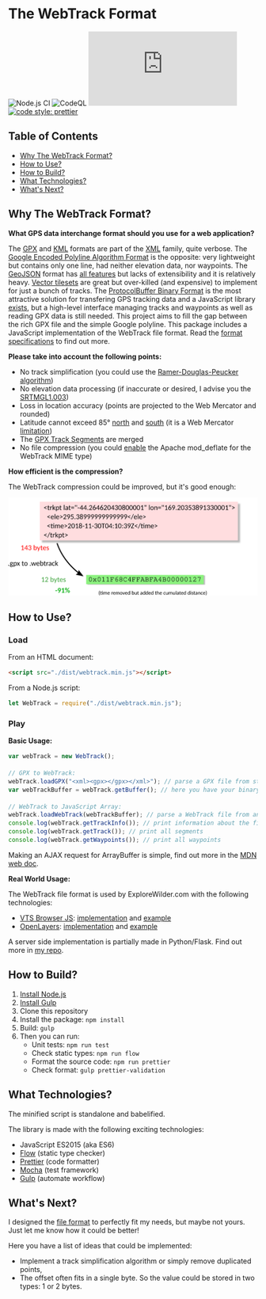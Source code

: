 # The WebTrack Format

![Node.js CI](https://github.com/ExploreWilder/WebTrack.js/workflows/Node.js%20CI/badge.svg?branch=main) ![CodeQL](https://github.com/ExploreWilder/WebTrack.js/workflows/CodeQL/badge.svg?branch=main) ![dependencies](https://img.shields.io/david/ExploreWilder/WebTrack.js) [![code style: prettier](https://img.shields.io/badge/code_style-prettier-ff69b4.svg)](https://github.com/prettier/prettier)

## Table of Contents

-   [Why The WebTrack Format?](#why-the-webtrack-format)
-   [How to Use?](#how-to-use)
-   [How to Build?](#how-to-build)
-   [What Technologies?](#what-technologies)
-   [What's Next?](#whats-next)

## Why The WebTrack Format?

**What GPS data interchange format should you use for a web application?**

The [GPX](https://en.wikipedia.org/wiki/GPS_Exchange_Format "GPS Exchange Format") and [KML](https://en.wikipedia.org/wiki/Keyhole_Markup_Language "Keyhole Markup Language") formats are part of the [XML](https://en.wikipedia.org/wiki/XML "Extensible Markup Language") family, quite verbose. The [Google Encoded Polyline Algorithm Format](https://developers.google.com/maps/documentation/utilities/polylinealgorithm "Polyline Format") is the opposite: very lightweight but contains only one line, had neither elevation data, nor waypoints. The [GeoJSON](https://en.wikipedia.org/wiki/GeoJSON "GeoJSON Format") format has [all features](https://tools.ietf.org/html/rfc7946#section-3.1.1 "The GeoJSON Format Spec") but lacks of extensibility and it is relatively heavy. [Vector tilesets](https://docs.mapbox.com/help/glossary/tileset/#vector-tilesets "Vector tilesets definition") are great but over-killed (and expensive) to implement for just a bunch of tracks. The [ProtocolBuffer Binary Format](https://github.com/protocolbuffers/protobuf/) is the most attractive solution for transfering GPS tracking data and a JavaScript library [exists](https://github.com/mapbox/pbf "JavaScript library for the Google Protobuf"), but a high-level interface managing tracks and waypoints as well as reading GPX data is still needed. This project aims to fill the gap between the rich GPX file and the simple Google polyline. This package includes a JavaScript implementation of the WebTrack file format. Read the [format specifications](SPEC.md) to find out more.

**Please take into account the following points:**

-   No track simplification (you could use the [Ramer-Douglas-Peucker algorithm](https://en.wikipedia.org/wiki/Ramer%E2%80%93Douglas%E2%80%93Peucker_algorithm))
-   No elevation data processing (if inaccurate or desired, I advise you the [SRTMGL1.003](https://www.patreon.com/posts/how-do-i-find-39707225 "How Do I Find Out The Elevation Profile?"))
-   Loss in location accuracy (points are projected to the Web Mercator and rounded)
-   Latitude cannot exceed 85° [north](https://www.openstreetmap.org/#map=5/85.049/-33.354) and [south](https://www.openstreetmap.org/#map=5/-85.049/-33.354) (it is a Web Mercator [limitation](https://en.wikipedia.org/wiki/Web_Mercator_projection#Formulas))
-   The [GPX Track Segments](https://www.topografix.com/GPX/1/1/#type_trksegType "GPX <trkseg/> definition") are merged
-   No file compression (you could [enable](./man/mod_deflate.md "Enable Apache mod_deflate With cPanel") the Apache mod_deflate for the WebTrack MIME type)

**How efficient is the compression?**

The WebTrack compression could be improved, but it's good enough:

![Basic Perf Overview](./man/basic_perf_overview.png)

## How to Use?

### Load

From an HTML document:

```html
<script src="./dist/webtrack.min.js"></script>
```

From a Node.js script:

```js
let WebTrack = require("./dist/webtrack.min.js");
```

### Play

**Basic Usage:**

```js
var webTrack = new WebTrack();

// GPX to WebTrack:
webTrack.loadGPX("<xml><gpx></gpx></xml>"); // parse a GPX file from string data
var webTrackBuffer = webTrack.getBuffer(); // here you have your binary data

// WebTrack to JavaScript Array:
webTrack.loadWebTrack(webTrackBuffer); // parse a WebTrack file from an ArrayBuffer
console.log(webTrack.getTrackInfo()); // print information about the file
console.log(webTrack.getTrack()); // print all segments
console.log(webTrack.getWaypoints()); // print all waypoints
```

Making an AJAX request for ArrayBuffer is simple, find out more in the [MDN web doc](https://developer.mozilla.org/en-US/docs/Web/API/XMLHttpRequest/Sending_and_Receiving_Binary_Data "Sending and Receiving Binary Data").

**Real World Usage:**

The WebTrack file format is used by ExploreWilder.com with the following technologies:

-   [VTS Browser JS](https://github.com/melowntech/vts-browser-js "Github repo"): [implementation](https://github.com/ExploreWilder/MainWebsite/blob/master/flaskr/static/app/scripts/map_player.js) and [example](https://explorewilder.com/map/player/9/last_minute_tramping_trip/Ecrins/fr)
-   [OpenLayers](https://github.com/openlayers/openlayers "Github repo"): [implementation](https://github.com/ExploreWilder/MainWebsite/blob/master/flaskr/static/app/scripts/map_viewer.js) and [example](https://explorewilder.com/map/viewer/9/last_minute_tramping_trip/Ecrins/fr)

A server side implementation is partially made in Python/Flask. Find out more in [my repo](https://github.com/ExploreWilder/MainWebsite/blob/master/flaskr/webtrack.py).

## How to Build?

1. [Install Node.js](https://www.digitalocean.com/community/tutorials/how-to-install-node-js-on-debian-10)
2. [Install Gulp](https://github.com/gulpjs/gulp/blob/master/docs/getting-started/1-quick-start.md)
3. Clone this repository
4. Install the package: `npm install`
5. Build: `gulp`
6. Then you can run:
    - Unit tests: `npm run test`
    - Check static types: `npm run flow`
    - Format the source code: `npm run prettier`
    - Check format: `gulp prettier-validation`

## What Technologies?

The minified script is standalone and babelified.

The library is made with the following exciting technologies:

-   JavaScript ES2015 (aka ES6)
-   [Flow](https://flow.org/ "Flow is a static type checker for JavaScript") (static type checker)
-   [Prettier](https://prettier.io/ "Prettier: an opinionated code formatter") (code formatter)
-   [Mocha](https://mochajs.org/ "Mocha is a feature-rich JavaScript test framework") (test framework)
-   [Gulp](https://gulpjs.com/ "A toolkit to automate & enhance your workflow") (automate workflow)

## What's Next?

I designed the [file format](SPEC.md) to perfectly fit my needs, but maybe not yours. Just let me know how it could be better!

Here you have a list of ideas that could be implemented:

-   Implement a track simplification algorithm or simply remove duplicated points,
-   The offset often fits in a single byte. So the value could be stored in two types: 1 or 2 bytes.
